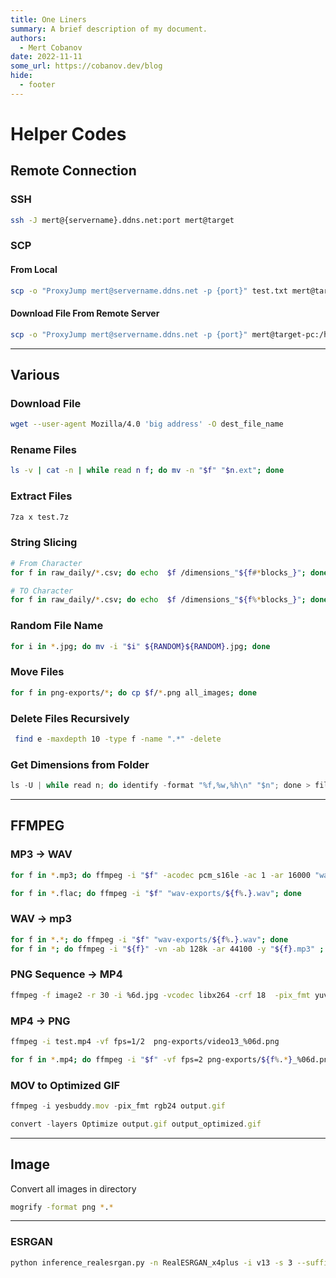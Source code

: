 ```yaml
---
title: One Liners
summary: A brief description of my document.
authors:
  - Mert Cobanov
date: 2022-11-11
some_url: https://cobanov.dev/blog
hide:
  - footer
---
```

# Helper Codes

## Remote Connection

### SSH

```bash
ssh -J mert@{servername}.ddns.net:port mert@target
```

### SCP

#### From Local

```bash
scp -o "ProxyJump mert@servername.ddns.net -p {port}" test.txt mert@target-pc:/home/mert/
```

#### Download File From Remote Server

```bash
scp -o "ProxyJump mert@servername.ddns.net -p {port}" mert@target-pc:/home/mert/ test.txt
```

---

## Various

### Download File

```bash
wget --user-agent Mozilla/4.0 'big address' -O dest_file_name
```

### Rename Files

```bash
ls -v | cat -n | while read n f; do mv -n "$f" "$n.ext"; done
```

### Extract Files

```bash
7za x test.7z
```

### String Slicing

```bash
# From Character
for f in raw_daily/*.csv; do echo  $f /dimensions_"${f#*blocks_}"; done

# TO Character
for f in raw_daily/*.csv; do echo  $f /dimensions_"${f%*blocks_}"; done
```

### Random File Name

```bash
for i in *.jpg; do mv -i "$i" ${RANDOM}${RANDOM}.jpg; done
```

### Move Files

```bash
for f in png-exports/*; do cp $f/*.png all_images; done
```

### Delete Files Recursively

```bash
 find e -maxdepth 10 -type f -name ".*" -delete
```

### Get Dimensions from Folder

```jsx
ls -U | while read n; do identify -format "%f,%w,%h\n" "$n"; done > file_size.csv
```

---

## FFMPEG

### MP3 → WAV ###

```bash
for f in *.mp3; do ffmpeg -i "$f" -acodec pcm_s16le -ac 1 -ar 16000 "wav-exports/${f%.}.wav"; done

for f in *.flac; do ffmpeg -i "$f" "wav-exports/${f%.}.wav"; done
```
### WAV  → mp3

```bash
for f in *.*; do ffmpeg -i "$f" "wav-exports/${f%.}.wav"; done
for f in *; do ffmpeg -i "${f}" -vn -ab 128k -ar 44100 -y "${f}.mp3" ; done
```

### PNG Sequence → MP4

```bash
ffmpeg -f image2 -r 30 -i %6d.jpg -vcodec libx264 -crf 18  -pix_fmt yuv420p test.mp4
```

### MP4 → PNG

```bash
ffmpeg -i test.mp4 -vf fps=1/2  png-exports/video13_%06d.png
```

```bash
for f in *.mp4; do ffmpeg -i "$f" -vf fps=2 png-exports/${f%.*}_%06d.png; done
```

### MOV to Optimized GIF

```jsx
ffmpeg -i yesbuddy.mov -pix_fmt rgb24 output.gif
```

```jsx
convert -layers Optimize output.gif output_optimized.gif
```

---

## Image

Convert all images in directory

```bash
mogrify -format png *.*
```

---

### ESRGAN

```bash
python inference_realesrgan.py -n RealESRGAN_x4plus -i v13 -s 3 --suffix 8k -t 1500 -o v13_out
```
